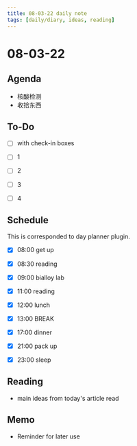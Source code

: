 ```yaml
---
title: 08-03-22 daily note
tags: [daily/diary, ideas, reading]
---
```


# 08-03-22



## Agenda
- 核酸检测
- 收拾东西


## To-Do
- [ ] with check-in boxes
- [ ] 1
- [ ] 2
- [ ] 3
- [ ] 4


## Schedule
This is corresponded to day planner plugin.
- [x] 08:00 get up
- [x] 08:30 reading
- [x] 09:00 bialloy lab
- [x] 11:00 reading
- [x] 12:00 lunch
- [x] 13:00 BREAK
- [x] 17:00 dinner
- [x] 21:00 pack up
- [x] 23:00 sleep


## Reading
- main ideas from today's article read


## Memo
- Reminder for later use
